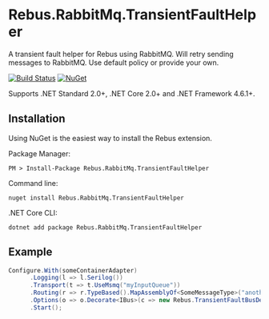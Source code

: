 # Rebus.RabbitMq.TransientFaultHelper
A transient fault helper for Rebus using RabbitMQ. Will retry sending messages to RabbitMQ. Use default policy or provide your own.



[![Build Status](https://travis-ci.org/idfy-io/Rebus.RabbitMq.TransientFaultHelper.svg?branch=master)](https://travis-ci.org/idfy-io/Rebus.RabbitMq.TransientFaultHelper) [![NuGet](https://img.shields.io/nuget/v/Rebus.RabbitMq.TransientFaultHelper.svg)](https://www.nuget.org/packages/Rebus.RabbitMq.TransientFaultHelper)



Supports .NET Standard 2.0+, .NET Core 2.0+ and .NET Framework 4.6.1+.

## Installation
Using NuGet is the easiest way to install the Rebus extension.

Package Manager:

	PM > Install-Package Rebus.RabbitMq.TransientFaultHelper

Command line:  

	nuget install Rebus.RabbitMq.TransientFaultHelper

.NET Core CLI:  

	dotnet add package Rebus.RabbitMq.TransientFaultHelper

## Example

  ```csharp
Configure.With(someContainerAdapter)
        .Logging(l => l.Serilog())
        .Transport(t => t.UseMsmq("myInputQueue"))
        .Routing(r => r.TypeBased().MapAssemblyOf<SomeMessageType>("anotherInputQueue"))
        .Options(o => o.Decorate<IBus>(c => new Rebus.TransientFaultBusDecorator(c.Get<IBus>())))
        .Start();
```
